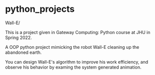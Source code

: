 # python_projects

Wall-E/

This is a project given in Gateway Computing: Python course at JHU in Spring 2022.

A OOP python project mimicking the robot Wall-E cleaning up the abandoned earth.

You can design Wall-E's algorithm to improve his work efficiency, and observe his behavior by examing the system generated animation.
